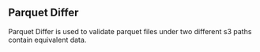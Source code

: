 ## Parquet Differ
Parquet Differ is used to validate parquet files under two different s3 paths contain equivalent data.